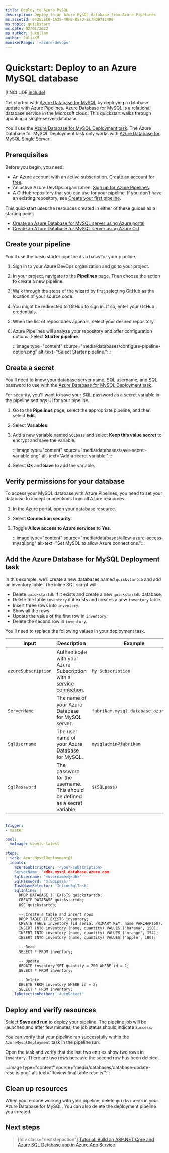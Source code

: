 ```yaml
---
title: Deploy to Azure MySQL
description: Deploy to an Azure MySQL database from Azure Pipelines
ms.assetid: B4255EC0-1A25-48FB-B57D-EC7FDB7124D9
ms.topic: quickstart
ms.date: 02/01/2022
ms.author: jukullam
author: JuliaKM
monikerRange: '=azure-devops'
---
```


# Quickstart: Deploy to an Azure MySQL database

[!INCLUDE [include](../includes/version-team-services.md)]

Get started with [Azure Database for MySQL](/azure/mysql/) by deploying a database update with Azure Pipelines. Azure Database for MySQL is a relational database service in the Microsoft cloud. This quickstart walks through updating a single-server database. 

You'll use the [Azure Database for MySQL Deployment task](../tasks/deploy/azure-mysql-deployment.md). The Azure Database for MySQL Deployment task only works with [Azure Database for MySQL Single Server](/azure/mysql/single-server-overview).

## Prerequisites

Before you begin, you need:
- An Azure account with an active subscription. [Create an account for free](https://azure.microsoft.com/free/?WT.mc_id=A261C142F).
- An active Azure DevOps organization. [Sign up for Azure Pipelines](../get-started/pipelines-sign-up.md).
- A GitHub repository that you can use for your pipeline. If you don’t have an existing repository, see [Create your first pipeline](../create-first-pipeline.md). 

This quickstart uses the resources created in either of these guides as a starting point:
- [Create an Azure Database for MySQL server using Azure portal](/azure/mysql/quickstart-create-mysql-server-database-using-azure-portal)
- [Create an Azure Database for MySQL server using Azure CLI](/azure/mysql/quickstart-create-mysql-server-database-using-azure-cli)


## Create your pipeline

You'll use the basic starter pipeline as a basis for your pipeline. 

1. Sign in to your Azure DevOps organization and go to your project.

2. In your project, navigate to the **Pipelines** page. Then choose the action to create a new pipeline.

3. Walk through the steps of the wizard by first selecting GitHub as the location of your source code.

4. You might be redirected to GitHub to sign in. If so, enter your GitHub credentials.

5. When the list of repositories appears, select your desired repository.

6. Azure Pipelines will analyze your repository and offer configuration options. Select **Starter pipeline**.

    :::image type="content" source="media/databases/configure-pipeline-option.png" alt-text="Select Starter pipeline.":::
    
## Create a secret

You'll need to know your database server name, SQL username, and SQL password to use with the [Azure Database for MySQL Deployment task](../tasks/deploy/azure-mysql-deployment.md). 

For security, you'll want to save your SQL password as a secret variable in the pipeline settings UI for your pipeline.

1. Go to the **Pipelines** page, select the appropriate pipeline, and then select **Edit**.
1. Select **Variables**. 
1. Add a new variable named `SQLpass` and select **Keep this value secret** to encrypt and save the variable.

    :::image type="content" source="media/databases/save-secret-variable.png" alt-text="Add a secret variable.":::  
 
1. Select **Ok** and **Save** to add the variable. 

## Verify permissions for your database

To access your MySQL database with Azure Pipelines, you need to set your database to accept connections from all Azure resources. 

1. In the Azure portal, open your database resource. 
1. Select **Connection security**.
1. Toggle **Allow access to Azure services** to **Yes**. 

    :::image type="content" source="media/databases/allow-azure-access-mysql.png" alt-text="Set MySQL to allow Azure connections.":::    

## Add the Azure Database for MySQL Deployment task

In this example, we'll create a new databases named `quickstartdb` and add an inventory table. The inline SQL script will:

- Delete `quickstartdb` if it exists and create a new `quickstartdb` database.
- Delete the table `inventory` if it exists and creates a new `inventory` table.
- Insert three rows into `inventory`.
- Show all the rows.
- Update the value of the first row in `inventory`.
- Delete the second row in `inventory`.

You'll need to replace the following values in your deployment task.

|Input  |Description  |Example  |
|---------|---------|---------|
|`azureSubscription`     |   Authenticate with your Azure Subscription with a [service connection](../library/connect-to-azure.md).     |   `My Subscription`      |
|`ServerName`     |    The name of your Azure Database for MySQL server.     |   `fabrikam.mysql.database.azure.com`      |
|`SqlUsername`     |    The user name of your Azure Database for MySQL.   |    `mysqladmin@fabrikam`     |
|`SqlPassword`     |   The password for the username. This should be defined as a secret variable.     |  `$(SQLpass)`       |

```yaml

trigger:
- master

pool:
  vmImage: ubuntu-latest

steps:
- task: AzureMysqlDeployment@1
  inputs:
    azureSubscription: '<your-subscription>
    ServerName: '<db>.mysql.database.azure.com'
    SqlUsername: '<username>@<db>'
    SqlPassword: '$(SQLpass)'
    TaskNameSelector: 'InlineSqlTask'
    SqlInline: |
      DROP DATABASE IF EXISTS quickstartdb;
      CREATE DATABASE quickstartdb;
      USE quickstartdb;
      
      -- Create a table and insert rows
      DROP TABLE IF EXISTS inventory;
      CREATE TABLE inventory (id serial PRIMARY KEY, name VARCHAR(50), quantity INTEGER);
      INSERT INTO inventory (name, quantity) VALUES ('banana', 150);
      INSERT INTO inventory (name, quantity) VALUES ('orange', 154);
      INSERT INTO inventory (name, quantity) VALUES ('apple', 100);
      
      -- Read
      SELECT * FROM inventory;
      
      -- Update
      UPDATE inventory SET quantity = 200 WHERE id = 1;
      SELECT * FROM inventory;
      
      -- Delete
      DELETE FROM inventory WHERE id = 2;
      SELECT * FROM inventory;
    IpDetectionMethod: 'AutoDetect'
```

## Deploy and verify resources

Select **Save and run** to deploy your pipeline. The pipeline job will be launched and after few minutes, the job status should indicate `Success`.

You can verify that your pipeline ran successfully within the `AzureMysqlDeployment` task in the pipeline run. 

Open the task and verify that the last two entries show two rows in `inventory`. There are two rows because the second row has been deleted. 

:::image type="content" source="media/databases/database-update-results.png" alt-text="Review final table results.":::


## Clean up resources

When you’re done working with your pipeline, delete `quickstartdb` in your Azure Database for MySQL. You can also delete the deployment pipeline you created. 

## Next steps

> [!div class="nextstepaction"]
> [Tutorial: Build an ASP.NET Core and Azure SQL Database app in Azure App Service](/azure/app-service/tutorial-dotnetcore-sqldb-app)